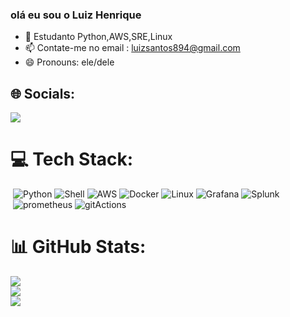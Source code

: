 ### olá eu sou o Luiz Henrique

- 🌱 Estudanto Python,AWS,SRE,Linux
- 📫 Contate-me no email : luizsantos894@gmail.com
- 😄 Pronouns: ele/dele

## 🌐 Socials:
  <div> 
   <a href="https://www.linkedin.com/in/luiz-henrique-1759181a0/" target="_blank"><img src="https://img.shields.io/badge/-LinkedIn-%230077B5?style=for-the-badge&logo=linkedin&logoColor=white"   target="_blank"></a> 

# 💻 Tech Stack:
  ![]() ![Python](https://img.shields.io/badge/Python-14354C?style=for-the-badge&logo=python&logoColor=white) ![Shell](https://img.shields.io/badge/Shell_Script-121011?style=for-the-badge&logo=gnu-bash&logoColor=white) ![AWS](https://img.shields.io/badge/Amazon_AWS-232F3E?style=for-the-badge&logo=amazon-aws&logoColor=white) ![Docker](https://img.shields.io/badge/Docker-2496ED?style=for-the-badge&logo=docker&logoColor=white)  ![Linux](https://img.shields.io/badge/Linux-E34F26?style=for-the-badge&logo=linux&logoColor=black) ![Grafana](https://img.shields.io/badge/Grafana-F2F4F9?style=for-the-badge&logo=grafana&logoColor=orange&labelColor=F2F4F9) ![Splunk](https://img.shields.io/badge/Splunk-000000?style=for-the-badge&logo=Splunk&logoColor=white)<br>
  ![]() ![prometheus](https://img.shields.io/badge/Prometheus-E6522C?style=for-the-badge&logo=Prometheus&logoColor=white) ![gitActions](https://img.shields.io/badge/GitHub_Actions-2088FF?style=for-the-badge&logo=github-actions&logoColor=white)

  
  # 📊 GitHub Stats:
![](https://github-readme-stats.vercel.app/api?username=Luiz-H3nrique&theme=omni&hide_border=false&include_all_commits=true&count_private=true)<br/>
![](https://github-readme-streak-stats.herokuapp.com/?user=Luiz-H3nrique&theme=omni&hide_border=false)<br/>
![](https://github-readme-stats.vercel.app/api/top-langs/?username=Luiz-H3nrique&theme=omni&hide_border=false&include_all_commits=true&count_private=true&layout=compact)




 
